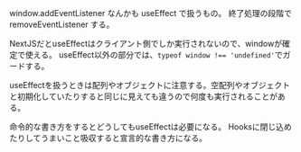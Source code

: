 window.addEventListener なんかも useEffect で扱うもの。
終了処理の段階で removeEventListener する。

NextJSだとuseEffectはクライアント側でしか実行されないので、windowが確定で使える。
useEffect以外の部分では、`typeof window !== 'undefined'`でガードする。

useEffectを扱うときは配列やオブジェクトに注意する。空配列やオブジェクトと初期化していたりすると同じに見えても違うので何度も実行されることがある。

命令的な書き方をするとどうしてもuseEffectは必要になる。
Hooksに閉じ込めたりしてうまいこと吸収すると宣言的な書き方になる。
